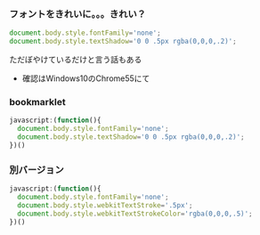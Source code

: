 ### フォントをきれいに。。。きれい？
```javascript
document.body.style.fontFamily='none';
document.body.style.textShadow='0 0 .5px rgba(0,0,0,.2)';
```
ただぼやけているだけと言う話もある
- 確認はWindows10のChrome55にて

### bookmarklet
```javascript
javascript:(function(){
  document.body.style.fontFamily='none';
  document.body.style.textShadow='0 0 .5px rgba(0,0,0,.2)';
})()
```

### 別バージョン
```javascript
javascript:(function(){
  document.body.style.fontFamily='none';
  document.body.style.webkitTextStroke='.5px';
  document.body.style.webkitTextStrokeColor='rgba(0,0,0,.5)';
})()
```
